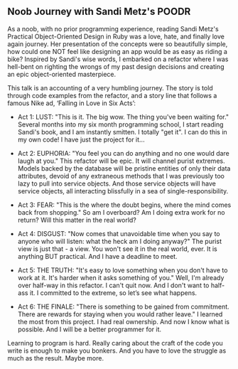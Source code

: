 ## Noob Journey with Sandi Metz's POODR 

As a noob, with no prior programming
experience, reading Sandi Metz's Practical Object-Oriented Design in
Ruby was a love, hate, and finally love again
journey. Her presentation of the concepts were so beautifully simple,
how could one NOT feel like designing an app would be as easy as
riding a bike? Inspired by Sandi's wise words, I embarked on a
refactor where I was hell-bent on righting the wrongs of
my past design decisions and creating an epic object-oriented
masterpiece. 

This talk is an accounting of a very humbling journey. The story is told through code examples from the refactor,
and a story line that follows a famous Nike ad, ‘Falling in Love in Six Acts’:

+ Act 1: LUST: "This is it. The big wow. The thing you've been waiting
  for." 
  Several months into my six month programming school, I start reading Sandi's book,
  and I am instantly smitten. I totally "get it". I can do this in my own code! I have just the project for it... 

+ Act 2: EUPHORIA:  "You feel you can do anything and no one would dare
  laugh at you." 
  This refactor will be epic. It will channel 
  purist extremes. Models backed by the database will be pristine entities 
  of only their data attributes, devoid of any extraneous methods that I was previously too lazy to
  pull into service objects. And those service objects will have
  service objects, all interacting blissfully in a sea of
  single-responsibility.

+ Act 3: FEAR:  "This is the where the doubt begins, where the mind
  comes back from shopping." 
  So am I overboard? Am I doing extra work for no return? Will this matter in the real
  world?

+ Act 4: DISGUST: "Now comes that unavoidable time when you say to
  anyone who will listen: what the heck am I doing anyway?" 
  The purist view is just that - a view. You won't see it in the real world, ever.
  It is anything BUT practical. And I have a deadline to meet. 

+ Act 5: THE TRUTH: "It's easy to love something when you don't have to
  work at it. It's harder when it asks something of you." 
  Well, I'm already over half-way in this refactor. I can't quit now. And I don't want to half-ass
  it. I committed to the extreme, so let’s see what happens.

+ Act 6: THE FINALE: "There is something to be gained from commitment.
  There are rewards for staying when you would rather leave." 
  I learned the most from this project. I had real ownership. And now I know what is possible. And I will be a better programmer for it.

Learning to program is hard. Really caring about the craft of the code you write is enough to make you
bonkers. And you have to love the struggle as much as the result. Maybe more.
